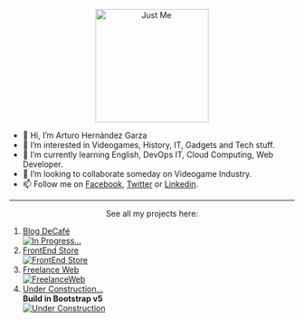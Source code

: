 <p align="center">
<img width="200" height="200" src="https://user-images.githubusercontent.com/110303654/184613495-2b55ad96-6094-40af-a946-40dd32e131d7.jpg" alt="Just Me">
</p>

- 👋 Hi, I’m Arturo Hernández Garza
- 👀 I’m interested in Videogames, History, IT, Gadgets and Tech stuff.
- 🌱 I’m currently learning English, DevOps IT, Cloud Computing, Web Developer.
- 💞️ I’m looking to collaborate someday on Videogame Industry.
- 📫 Follow me on [Facebook](https://www.facebook.com/arturo.hernandezgarza/), [Twitter](https://twitter.com/arturo_hdzg) or [Linkedin](https://www.linkedin.com/in/arturohdzg).

<hr/>

<p align="center">
See all my projects here:
</p>


1. [Blog DeCafé](https://arturohdzg.github.io/BlogCafe/)<br>
[![In Progress...](https://user-images.githubusercontent.com/110303654/187791251-0857055d-5465-48c4-9751-62db441409d8.jpg)](https://arturohdzg.github.io/BlogCafe/)
2. [FrontEnd Store](https://arturohdzg.github.io/FrontEndStore/)<br>
[![FrontEnd Store](https://user-images.githubusercontent.com/110303654/185726776-f18019c3-d160-4411-8018-e89d683bbdb7.jpg)](https://arturohdzg.github.io/FrontEndStore/)
3. [Freelance Web](https://arturohdzg.github.io/FreelanceWeb/)<br>
[![FreelanceWeb](https://user-images.githubusercontent.com/110303654/185366843-0b417bbf-0a5c-4441-8f05-0969a50535dd.jpg)](https://arturohdzg.github.io/FreelanceWeb/)
4. [Under Construction...](https://)<br>**Build in Bootstrap v5**<br>
[![Under Construction](https://user-images.githubusercontent.com/110303654/192773344-c04babbc-71e6-4c8f-8a01-329a95024a44.png)](https://)


<!---
ArturoHDZG/ArturoHDZG is a ✨ special ✨ repository because its `README.md` (this file) appears on your GitHub profile.
You can click the Preview link to take a look at your changes.
--->
